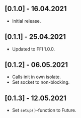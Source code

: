 ## [0.1.0] - 16.04.2021

* Initial release.

## [0.1.1] - 25.04.2021

* Updated to FFI 1.0.0.

## [0.1.2] - 06.05.2021

* Calls init in own isolate.
* Set socket to non-blocking.

## [0.1.3] - 12.05.2021
* Set `setup()`-function to Future.
